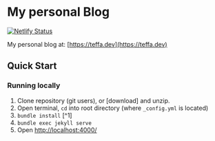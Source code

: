 # My personal Blog

[![Netlify Status](https://api.netlify.com/api/v1/badges/a31b458f-142d-44c6-b9af-49e91265b275/deploy-status)](https://app.netlify.com/sites/ecstatic-brown-d75296/deploys)

My personal blog at: [https://teffa.dev](https://teffa.dev)

## Quick Start
### Running locally
1. Clone repository (git users), or [download] and unzip.
2. Open terminal, `cd` into root directory (where `_config.yml` is located)
3. `bundle install` [^1]
4. `bundle exec jekyll serve`
5. Open <http://localhost:4000/>
